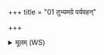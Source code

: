 +++
title = "01 तुभ्यमग्रे पर्यवहन्"

+++
<details><summary>मूलम् (WS)</summary>

तुभ्यमग्रे पर्यवहन् सूर्या वहतुना सह ।  
स नः पतिभ्य जायां दा अग्ने प्रजया सह ॥ १ ॥ तु. शौनकीयसंहिता १४.२.१  
पुनः पत्नीमग्निरदादायुषा सह वर्चसा ।  
दीर्घायुरस्या यः पतिर्जीवाति शरदः शतम् ॥ २ ॥
</details>